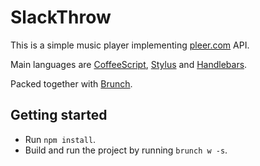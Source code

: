 # SlackThrow
This is a simple music player implementing [pleer.com](http://pleer.com) API.

Main languages are [CoffeeScript](http://coffeescript.org/),
[Stylus](http://learnboost.github.com/stylus/) and
[Handlebars](http://handlebarsjs.com/).

Packed together with [Brunch](http://brunch.io).

## Getting started
* Run `npm install`.
* Build and run the project by running `brunch w -s`.
